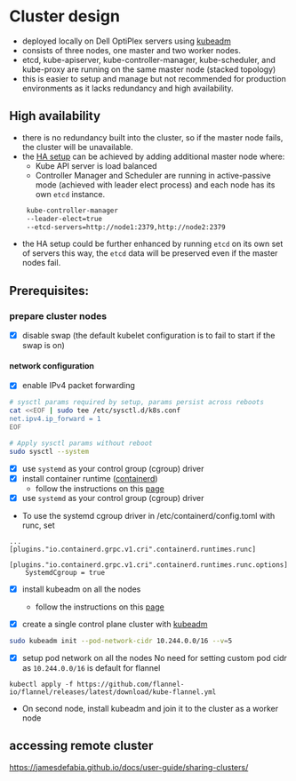# Cluster design

- deployed locally on Dell OptiPlex servers using [kubeadm](https://kubernetes.io/docs/reference/setup-tools/kubeadm/)
- consists of three nodes, one master and two worker nodes.
- etcd, kube-apiserver, kube-controller-manager, kube-scheduler, and kube-proxy are running on the same master node (stacked topology)
- this is easier to setup and manage but not recommended for production environments as it lacks redundancy and high availability.

## High availability

- there is no redundancy built into the cluster, so if the master node fails, the cluster will be unavailable.
- the [HA setup](https://kubernetes.io/docs/setup/production-environment/tools/kubeadm/ha-topology/) can be achieved by adding additional master node where:
    - Kube API server is load balanced
    - Controller Manager and Scheduler are running in active-passive mode (achieved with leader elect process) and each node has its own `etcd` instance.
    ```sh
     kube-controller-manager 
     --leader-elect=true
     --etcd-servers=http://node1:2379,http://node2:2379
     ```
- the HA setup could be further enhanced by running `etcd` on its own set of servers this way, the `etcd` data will be preserved even if the master nodes fail.

## Prerequisites:

### prepare cluster nodes

- [x] disable swap (the default kubelet configuration is to fail to start if the swap is on)

#### network configuration
- [x] enable IPv4 packet forwarding
```sh
# sysctl params required by setup, params persist across reboots
cat <<EOF | sudo tee /etc/sysctl.d/k8s.conf
net.ipv4.ip_forward = 1
EOF

# Apply sysctl params without reboot
sudo sysctl --system
```
- [x] use `systemd` as your control group (cgroup) driver
- [x] install container runtime ([containerd](https://github.com/containerd/containerd/blob/main/docs/getting-started.md))
    - follow the instructions on this [page](https://docs.docker.com/engine/install/ubuntu/#install-using-the-repository)
- [x] use `systemd` as your control group (cgroup) driver
- To use the systemd cgroup driver in /etc/containerd/config.toml with runc, set
```
...
[plugins."io.containerd.grpc.v1.cri".containerd.runtimes.runc]
  [plugins."io.containerd.grpc.v1.cri".containerd.runtimes.runc.options]
    SystemdCgroup = true
```
- [x] install kubeadm on all the nodes
    - follow the instructions on this [page](https://kubernetes.io/docs/setup/production-environment/tools/kubeadm/install-kubeadm/)

- [x] create a single control plane cluster with [kubeadm](https://kubernetes.io/docs/setup/production-environment/tools/kubeadm/create-cluster-kubeadm/)
```sh
sudo kubeadm init --pod-network-cidr 10.244.0.0/16 --v=5
```

- [x] setup pod network on all the nodes
No need for setting custom pod cidr as `10.244.0.0/16` is default for flannel
```
kubectl apply -f https://github.com/flannel-io/flannel/releases/latest/download/kube-flannel.yml
```
- On second node, install kubeadm and join it to the cluster as a worker node

## accessing remote cluster
https://jamesdefabia.github.io/docs/user-guide/sharing-clusters/
